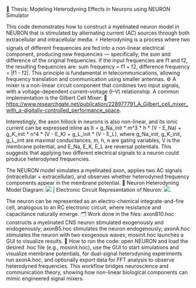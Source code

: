 🧪 Thesis: Modeling Heterodyning Effects in Neurons using NEURON Simulator

This code demonstrates how to construct a myelinated neuron model in NEURON that is stimulated by alternating current (AC) sources through both extracellular and intracellular media. ⚡ Heterodyning is a process where two signals of different frequencies are fed into a non-linear electrical component, producing new frequencies — specifically, the sum and difference of the original frequencies. If the input frequencies are f1 and f2, the resulting frequencies are: sum frequency = f1 + f2, difference frequency = |f1 - f2|. This principle is fundamental in telecommunications, allowing frequency translation and communication using smaller antennas. ⚙️ A mixer is a non-linear circuit component that combines two input signals, with a voltage-dependent current–voltage (I–V) relationship. A common implementation is the Gilbert Cell Mixer: 🔗 https://www.researchgate.net/publication/228977791_A_Gilbert_cell_mixer_with_a-digitally-controlled_performance_space.

Interestingly, the axon hillock in neurons is also non-linear, and its ionic current can be expressed inline as It = g_Na_init * m^3 * h * (V - E_Na) + g_K_init * n^4 * (V - E_K) + g_L_init * (V - E_L), where g_Na_init, g_K_init, g_L_init are maximal conductances, m, h, n are gating variables, V is the membrane potential, and E_Na, E_K, E_L are reversal potentials. This suggests that applying two different electrical signals to a neuron could produce heterodyned frequencies.

The NEURON model simulates a myelinated axon, applies two AC signals (intracellular + extracellular), and observes whether heterodyned frequency components appear in the membrane potential. 🧬 Neuron Heterodyning Model Diagram: ![](https://github.com/user-attachments/assets/139307e5-e0e9-41fb-8343-7644806e2f3d) | Electronic Circuit Representation of Neuron: ![](https://github.com/user-attachments/assets/26c28683-59fb-49e2-8f4b-3da9f7938f92).

The neuron can be represented as an electro-chemical integrate-and-fire cell, analogous to an RC electronic circuit, where resistance and capacitance naturally emerge. 🗂 Work done in the files: axonB10.hoc constructs a myelinated CNS neuron stimulated exogenously and endogenously; axonB5.hoc stimulates the neuron endogenously; axonA.hoc stimulates the neuron with two exogenous waves; mosinit.hoc launches a GUI to visualize results. 🏃 How to run the code: open NEURON and load the desired .hoc file (e.g., mosinit.hoc), use the GUI to start simulations and visualize membrane potentials, for dual-signal heterodyning experiments run axonA.hoc, and optionally export data for FFT analysis to observe heterodyned frequencies. This workflow bridges neuroscience and communication theory, showing how non-linear biological components can mimic engineered signal mixers.
